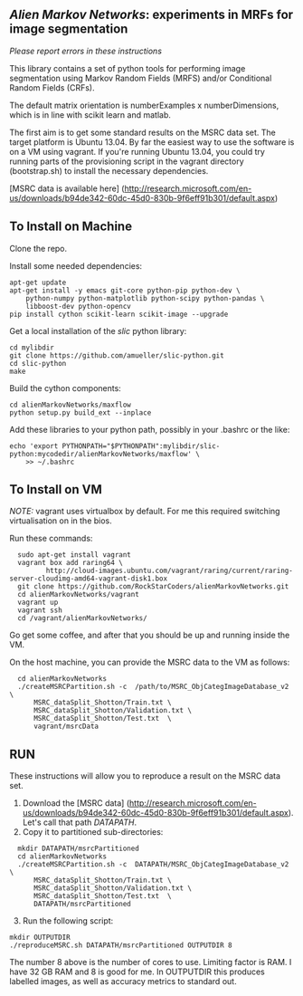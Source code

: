*Alien Markov Networks*: experiments in MRFs for image segmentation
------------------------------------------------------------------

*Please report errors in these instructions*

This library contains a set of python tools for performing image segmentation
using Markov Random Fields (MRFS) and/or Conditional Random Fields (CRFs).

The default matrix orientation is numberExamples x numberDimensions, which is 
in line with scikit learn and matlab.

The first aim is to get some standard results on the MSRC data set.  The target
platform is Ubuntu 13.04.  By far the easiest way to use the software is on a VM
using vagrant.  If you're running Ubuntu 13.04, you could try running parts of
the provisioning script in the vagrant directory (bootstrap.sh) to install the
necessary dependencies.

[MSRC data is available here] (http://research.microsoft.com/en-us/downloads/b94de342-60dc-45d0-830b-9f6eff91b301/default.aspx)


## To Install on Machine

Clone the repo.

Install some needed dependencies:
```
apt-get update
apt-get install -y emacs git-core python-pip python-dev \
    python-numpy python-matplotlib python-scipy python-pandas \
    libboost-dev python-opencv
pip install cython scikit-learn scikit-image --upgrade
```

Get a local installation of the _slic_ python library:
```
cd mylibdir
git clone https://github.com/amueller/slic-python.git
cd slic-python
make
```

Build the cython components:
```
cd alienMarkovNetworks/maxflow
python setup.py build_ext --inplace
```

Add these libraries to your python path, possibly in your .bashrc or the like:
```
echo 'export PYTHONPATH="$PYTHONPATH":mylibdir/slic-python:mycodedir/alienMarkovNetworks/maxflow' \
    >> ~/.bashrc
```


## To Install on VM

*NOTE:* vagrant uses virtualbox by default.  For me this required switching
virtualisation on in the bios.

Run these commands:
```
  sudo apt-get install vagrant
  vagrant box add raring64 \
         http://cloud-images.ubuntu.com/vagrant/raring/current/raring-server-cloudimg-amd64-vagrant-disk1.box
  git clone https://github.com/RockStarCoders/alienMarkovNetworks.git
  cd alienMarkovNetworks/vagrant
  vagrant up
  vagrant ssh
  cd /vagrant/alienMarkovNetworks/
```
Go get some coffee, and after that you should be up and running inside the VM.

On the host machine, you can provide the MSRC data to the VM as follows:
```
  cd alienMarkovNetworks
  ./createMSRCPartition.sh -c  /path/to/MSRC_ObjCategImageDatabase_v2 \
      MSRC_dataSplit_Shotton/Train.txt \
      MSRC_dataSplit_Shotton/Validation.txt \
      MSRC_dataSplit_Shotton/Test.txt  \
      vagrant/msrcData
```


## RUN

These instructions will allow you to reproduce a result on the MSRC data set.

1. Download the [MSRC data] (http://research.microsoft.com/en-us/downloads/b94de342-60dc-45d0-830b-9f6eff91b301/default.aspx).  Let's call that path _DATAPATH_.
2. Copy it to partitioned sub-directories:
```
  mkdir DATAPATH/msrcPartitioned
  cd alienMarkovNetworks
  ./createMSRCPartition.sh -c  DATAPATH/MSRC_ObjCategImageDatabase_v2 \
      MSRC_dataSplit_Shotton/Train.txt \
      MSRC_dataSplit_Shotton/Validation.txt \
      MSRC_dataSplit_Shotton/Test.txt  \
      DATAPATH/msrcPartitioned
```
3. Run the following script:
```
mkdir OUTPUTDIR
./reproduceMSRC.sh DATAPATH/msrcPartitioned OUTPUTDIR 8
```
The number 8 above is the number of cores to use.  Limiting factor is RAM. I
have 32 GB RAM and 8 is good for me.  In OUTPUTDIR this produces labelled 
images, as well as accuracy metrics to standard out.

